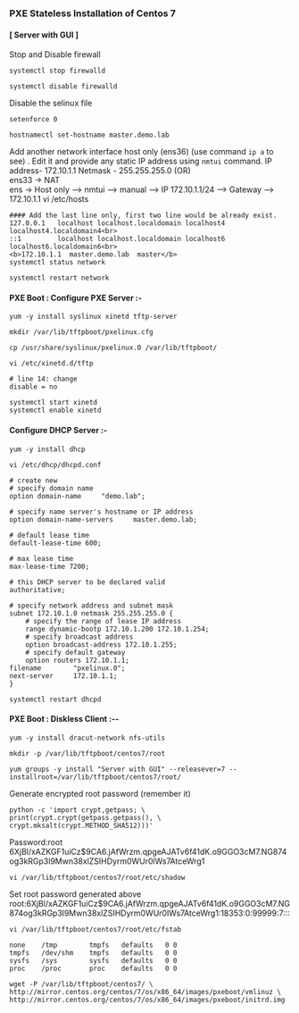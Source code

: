 ### PXE Stateless Installation of Centos 7
#### [ Server with GUI ]
Stop and Disable firewall
```
systemctl stop firewalld
```
```
systemctl disable firewalld
```
Disable the selinux file
```
setenforce 0
```
```
hostnamectl set-hostname master.demo.lab
```
Add another network interface host only (ens36)   (use command ```ip a``` to see) . Edit it and provide any static IP address using ```nmtui``` command.
IP address- 172.10.1.1  Netmask - 255.255.255.0 (OR) <br>
ens33 -> NAT<br>
ens -> Host only  --> nmtui -->  manual  --> IP 172.10.1.1/24 --> Gateway --> 172.10.1.1
vi /etc/hosts
```
#### Add the last line only, first two line would be already exist.
127.0.0.1   localhost localhost.localdomain localhost4 localhost4.localdomain4<br>
::1         localhost localhost.localdomain localhost6 localhost6.localdomain6<br>
<b>172.10.1.1  master.demo.lab  master</b>
systemctl status network
```
```
systemctl restart network
```
#### PXE Boot : Configure PXE Server :-
```
yum -y install syslinux xinetd tftp-server
```
```
mkdir /var/lib/tftpboot/pxelinux.cfg
```
```
cp /usr/share/syslinux/pxelinux.0 /var/lib/tftpboot/
```
```
vi /etc/xinetd.d/tftp
```
```
# line 14: change
disable = no
```
```
systemctl start xinetd
systemctl enable xinetd
```
#### Configure DHCP Server :-
```
yum -y install dhcp
```
```
vi /etc/dhcp/dhcpd.conf
```
```
# create new
# specify domain name
option domain-name     "demo.lab";

# specify name server's hostname or IP address
option domain-name-servers     master.demo.lab;

# default lease time
default-lease-time 600;

# max lease time
max-lease-time 7200;

# this DHCP server to be declared valid
authoritative;

# specify network address and subnet mask
subnet 172.10.1.0 netmask 255.255.255.0 {
    # specify the range of lease IP address
    range dynamic-bootp 172.10.1.200 172.10.1.254;
    # specify broadcast address
    option broadcast-address 172.10.1.255;
    # specify default gateway
    option routers 172.10.1.1;
filename        "pxelinux.0";
next-server     172.10.1.1;
}
```
```
systemctl restart dhcpd
```
#### PXE Boot : Diskless Client :--
```
yum -y install dracut-network nfs-utils
```
```
mkdir -p /var/lib/tftpboot/centos7/root
```
```
yum groups -y install "Server with GUI" --releasever=7 --installroot=/var/lib/tftpboot/centos7/root/
```
Generate encrypted root password (remember it)
```
python -c 'import crypt,getpass; \
print(crypt.crypt(getpass.getpass(), \
crypt.mksalt(crypt.METHOD_SHA512)))'
```
Password:root
$6$XjBl/xAZKGF1uiCz$9CA6.jAfWrzm.qpgeAJATv6f41dK.o9GGO3cM7.NG874og3kRGp3l9Mwn38xlZSIHDyrm0WUr0lWs7AtceWrg1<br>
```
vi /var/lib/tftpboot/centos7/root/etc/shadow
```
Set root password generated above
root:$6$XjBl/xAZKGF1uiCz$9CA6.jAfWrzm.qpgeAJATv6f41dK.o9GGO3cM7.NG874og3kRGp3l9Mwn38xlZSIHDyrm0WUr0lWs7AtceWrg1:18353:0:99999:7:::
```
vi /var/lib/tftpboot/centos7/root/etc/fstab
```
```
none    /tmp        tmpfs   defaults   0 0
tmpfs   /dev/shm    tmpfs   defaults   0 0
sysfs   /sys        sysfs   defaults   0 0
proc    /proc       proc    defaults   0 0
```
```
wget -P /var/lib/tftpboot/centos7/ \
http://mirror.centos.org/centos/7/os/x86_64/images/pxeboot/vmlinuz \
http://mirror.centos.org/centos/7/os/x86_64/images/pxeboot/initrd.img
```

